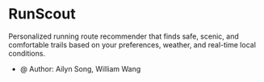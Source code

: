 # RunScout
Personalized running route recommender that finds safe, scenic, and comfortable trails based on your preferences, weather, and real-time local conditions.
- @ Author: Ailyn Song, William Wang
